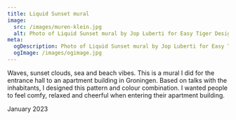 ```yaml
---
title: Liquid Sunset mural
image:
  src: /images/muren-klein.jpg
  alt: Photo of Liquid Sunset mural by Jop Luberti for Easy Tiger Design
meta:
  ogDescription: Photo of Liquid Sunset mural by Jop Luberti for Easy Tiger Design
  ogImage: /images/ogimage.jpg
---
```

Waves, sunset clouds, sea and beach vibes. This is a mural I did for the entrance hall to an apartment building in Groningen. Based on talks with the inhabitants, I designed this pattern and colour combination. I wanted people to feel comfy, relaxed and cheerful when entering their apartment building.

January 2023